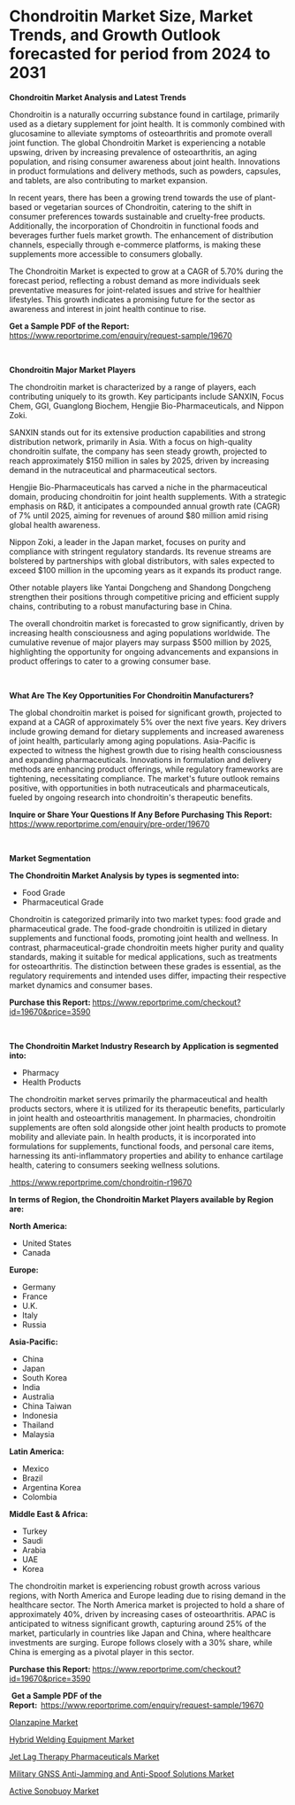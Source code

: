 <p><h1>Chondroitin Market Size, Market Trends, and Growth Outlook forecasted for period from 2024 to 2031</h1></p><p><strong>Chondroitin Market Analysis and Latest Trends</strong></p>
<p><p>Chondroitin is a naturally occurring substance found in cartilage, primarily used as a dietary supplement for joint health. It is commonly combined with glucosamine to alleviate symptoms of osteoarthritis and promote overall joint function. The global Chondroitin Market is experiencing a notable upswing, driven by increasing prevalence of osteoarthritis, an aging population, and rising consumer awareness about joint health. Innovations in product formulations and delivery methods, such as powders, capsules, and tablets, are also contributing to market expansion.</p><p>In recent years, there has been a growing trend towards the use of plant-based or vegetarian sources of Chondroitin, catering to the shift in consumer preferences towards sustainable and cruelty-free products. Additionally, the incorporation of Chondroitin in functional foods and beverages further fuels market growth. The enhancement of distribution channels, especially through e-commerce platforms, is making these supplements more accessible to consumers globally.</p><p>The Chondroitin Market is expected to grow at a CAGR of 5.70% during the forecast period, reflecting a robust demand as more individuals seek preventative measures for joint-related issues and strive for healthier lifestyles. This growth indicates a promising future for the sector as awareness and interest in joint health continue to rise.</p></p>
<p><strong>Get a Sample PDF of the Report:&nbsp;</strong> <a href="https://www.reportprime.com/enquiry/request-sample/19670?utm_campaign=12&utm_medium=2&utm_source=Github&utm_content=ia&utm_term=02122024&utm_id=chondroitin">https://www.reportprime.com/enquiry/request-sample/19670</a></p>
<p>&nbsp;</p>
<p><strong>Chondroitin Major Market Players</strong></p>
<p><p>The chondroitin market is characterized by a range of players, each contributing uniquely to its growth. Key participants include SANXIN, Focus Chem, GGI, Guanglong Biochem, Hengjie Bio-Pharmaceuticals, and Nippon Zoki.</p><p>SANXIN stands out for its extensive production capabilities and strong distribution network, primarily in Asia. With a focus on high-quality chondroitin sulfate, the company has seen steady growth, projected to reach approximately $150 million in sales by 2025, driven by increasing demand in the nutraceutical and pharmaceutical sectors.</p><p>Hengjie Bio-Pharmaceuticals has carved a niche in the pharmaceutical domain, producing chondroitin for joint health supplements. With a strategic emphasis on R&D, it anticipates a compounded annual growth rate (CAGR) of 7% until 2025, aiming for revenues of around $80 million amid rising global health awareness.</p><p>Nippon Zoki, a leader in the Japan market, focuses on purity and compliance with stringent regulatory standards. Its revenue streams are bolstered by partnerships with global distributors, with sales expected to exceed $100 million in the upcoming years as it expands its product range.</p><p>Other notable players like Yantai Dongcheng and Shandong Dongcheng strengthen their positions through competitive pricing and efficient supply chains, contributing to a robust manufacturing base in China.</p><p>The overall chondroitin market is forecasted to grow significantly, driven by increasing health consciousness and aging populations worldwide. The cumulative revenue of major players may surpass $500 million by 2025, highlighting the opportunity for ongoing advancements and expansions in product offerings to cater to a growing consumer base.</p></p>
<p>&nbsp;</p>
<p><strong>What Are The Key Opportunities For Chondroitin Manufacturers?</strong></p>
<p><p>The global chondroitin market is poised for significant growth, projected to expand at a CAGR of approximately 5% over the next five years. Key drivers include growing demand for dietary supplements and increased awareness of joint health, particularly among aging populations. Asia-Pacific is expected to witness the highest growth due to rising health consciousness and expanding pharmaceuticals. Innovations in formulation and delivery methods are enhancing product offerings, while regulatory frameworks are tightening, necessitating compliance. The market's future outlook remains positive, with opportunities in both nutraceuticals and pharmaceuticals, fueled by ongoing research into chondroitin's therapeutic benefits.</p></p>
<p><strong>Inquire or Share Your Questions If Any Before Purchasing This Report:</strong> <a href="https://www.reportprime.com/enquiry/pre-order/19670?utm_campaign=12&utm_medium=2&utm_source=Github&utm_content=ia&utm_term=02122024&utm_id=chondroitin">https://www.reportprime.com/enquiry/pre-order/19670</a></p>
<p>&nbsp;</p>
<p><strong>Market Segmentation</strong></p>
<p><strong>The Chondroitin Market Analysis by types is segmented into:</strong></p>
<p><ul><li>Food Grade</li><li>Pharmaceutical Grade</li></ul></p>
<p><p>Chondroitin is categorized primarily into two market types: food grade and pharmaceutical grade. The food-grade chondroitin is utilized in dietary supplements and functional foods, promoting joint health and wellness. In contrast, pharmaceutical-grade chondroitin meets higher purity and quality standards, making it suitable for medical applications, such as treatments for osteoarthritis. The distinction between these grades is essential, as the regulatory requirements and intended uses differ, impacting their respective market dynamics and consumer bases.</p></p>
<p><strong>Purchase this Report:&nbsp;</strong><a href="https://www.reportprime.com/checkout?id=19670&price=3590&utm_campaign=12&utm_medium=2&utm_source=Github&utm_content=ia&utm_term=02122024&utm_id=chondroitin">https://www.reportprime.com/checkout?id=19670&price=3590</a></p>
<p>&nbsp;</p>
<p><strong>The Chondroitin Market Industry Research by Application is segmented into:</strong></p>
<p><ul><li>Pharmacy</li><li>Health Products</li></ul></p>
<p><p>The chondroitin market serves primarily the pharmaceutical and health products sectors, where it is utilized for its therapeutic benefits, particularly in joint health and osteoarthritis management. In pharmacies, chondroitin supplements are often sold alongside other joint health products to promote mobility and alleviate pain. In health products, it is incorporated into formulations for supplements, functional foods, and personal care items, harnessing its anti-inflammatory properties and ability to enhance cartilage health, catering to consumers seeking wellness solutions.</p></p>
<p><a href="https://www.reportprime.com/chondroitin-r19670?utm_campaign=12&utm_medium=2&utm_source=Github&utm_content=ia&utm_term=02122024&utm_id=chondroitin">&nbsp;https://www.reportprime.com/chondroitin-r19670</a></p>
<p><strong>In terms of Region, the Chondroitin Market Players available by Region are:</strong></p>
<p>
    <p> <strong> North America: </strong>
        <ul>
            <li>United States</li>
            <li>Canada</li>
        </ul>
        </p> 
    <p> <strong> Europe: </strong>
        <ul>
            <li>Germany</li>
            <li>France</li>
            <li>U.K.</li>
            <li>Italy</li>
            <li>Russia</li>
        </ul>
        </p> 
    <p> <strong> Asia-Pacific: </strong>
        <ul>
            <li>China</li>
            <li>Japan</li>
            <li>South Korea</li>
            <li>India</li>
            <li>Australia</li>
            <li>China Taiwan</li>
            <li>Indonesia</li>
            <li>Thailand</li>
            <li>Malaysia</li>
        </ul>
        </p> 
    <p> <strong> Latin America: </strong>
        <ul>
            <li>Mexico</li>
            <li>Brazil</li>
            <li>Argentina Korea</li>
            <li>Colombia</li>
        </ul>
        </p> 
    <p> <strong> Middle East & Africa: </strong>
        <ul>
            <li>Turkey</li>
            <li>Saudi</li>
            <li>Arabia</li>
            <li>UAE</li>
            <li>Korea</li>
        </ul>
    </p>
    </p>
<p><p>The chondroitin market is experiencing robust growth across various regions, with North America and Europe leading due to rising demand in the healthcare sector. The North America market is projected to hold a share of approximately 40%, driven by increasing cases of osteoarthritis. APAC is anticipated to witness significant growth, capturing around 25% of the market, particularly in countries like Japan and China, where healthcare investments are surging. Europe follows closely with a 30% share, while China is emerging as a pivotal player in this sector.</p></p>
<p><strong>Purchase this Report: </strong><a href="https://www.reportprime.com/checkout?id=19670&price=3590&utm_campaign=12&utm_medium=2&utm_source=Github&utm_content=ia&utm_term=02122024&utm_id=chondroitin">https://www.reportprime.com/checkout?id=19670&price=3590</a></p>
<p>&nbsp;<strong>Get a Sample PDF of the Report:&nbsp;&nbsp;</strong><a href="https://www.reportprime.com/enquiry/request-sample/19670?utm_campaign=12&utm_medium=2&utm_source=Github&utm_content=ia&utm_term=02122024&utm_id=chondroitin">https://www.reportprime.com/enquiry/request-sample/19670</a></p>
<p><strong></strong></p>
<p><p><a href="https://github.com/ChiragRP21/Market-Research-Report-List-6/blob/main/olanzapine-market.md?utm_campaign=12&utm_medium=2&utm_source=Github&utm_content=ia&utm_term=02122024&utm_id=chondroitin">Olanzapine Market</a></p><p><a href="https://www.linkedin.com/pulse/hybrid-welding-equipment-industry-research-report-global-analysis-lmw9e?utm_campaign=12&utm_medium=2&utm_source=Github&utm_content=ia&utm_term=02122024&utm_id=chondroitin">Hybrid Welding Equipment Market</a></p><p><a href="https://issuu.com/reportprime-2/docs/jet-lag-therapy-pharmaceuticals-market-size-2030.p?utm_campaign=12&utm_medium=2&utm_source=Github&utm_content=ia&utm_term=02122024&utm_id=chondroitin">Jet Lag Therapy Pharmaceuticals Market</a></p><p><a href="https://issuu.com/reportprime-2/docs/military-gnss-anti-jamming-and-anti-spoof-solution?utm_campaign=12&utm_medium=2&utm_source=Github&utm_content=ia&utm_term=02122024&utm_id=chondroitin">Military GNSS Anti-Jamming and Anti-Spoof Solutions Market</a></p><p><a href="https://www.linkedin.com/pulse/active-sonobuoy-market-demand-revenue-insights-147-cagr-udype?utm_campaign=12&utm_medium=2&utm_source=Github&utm_content=ia&utm_term=02122024&utm_id=chondroitin">Active Sonobuoy Market</a></p></p>